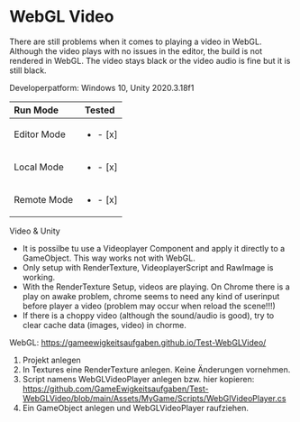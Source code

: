 # WebGL Video

There are still problems when it comes to playing a video in WebGL. Although the video plays with no issues in the editor, the build is not rendered in WebGL. The video stays black or the video audio is fine but it is still black.

Developerpatform: Windows 10, Unity 2020.3.18f1

| Run Mode    |Tested |
| :---        |:---:  |
| Editor Mode | <ul><li>- [x] </li></ul> |
| Local Mode  | <ul><li>- [x] </li></ul> |
| Remote Mode | <ul><li>- [x] </li></ul> |

Video & Unity
+ It is possilbe tu use a Videoplayer Component and apply it directly to a GameObject. This way works not with WebGL.
+ Only setup with RenderTexture, VideoplayerScript and RawImage is working. 
+ With the RenderTexture Setup, videos are playing. On Chrome there is a play on awake problem, chrome seems to need any kind of userinput before player a video (problem may occur when reload the scene!!!) 
+ If there is a choppy video (although the sound/audio is good), try to clear cache data (images, video) in chorme.

WebGL: https://gameewigkeitsaufgaben.github.io/Test-WebGLVideo/


1) Projekt anlegen
2) In Textures eine RenderTexture anlegen. Keine Änderungen vornehmen.
3) Script namens WebGLVideoPlayer anlegen bzw. hier kopieren: https://github.com/GameEwigkeitsaufgaben/Test-WebGLVideo/blob/main/Assets/MyGame/Scripts/WebGlVideoPlayer.cs
5) Ein GameObject anlegen und WebGLVideoPlayer raufziehen. 

